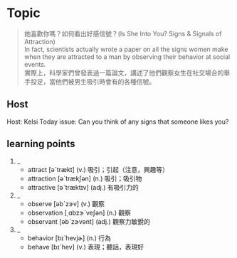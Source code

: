 # Topic

> 她喜歡你嗎？如何看出好感信號？(Is She Into You? Signs & Signals of Attraction) <br>
> In fact, scientists actually wrote a paper on all the signs women make when they are attracted to a man by observing their behavior at social events. <br>
> 實際上，科學家們曾發表過一篇論文，講述了他們觀察女生在社交場合的舉手投足，當他們被男生吸引時會有的各種信號。 <br>

## Host
Host: Kelsi
Today issue: Can you think of any signs that someone likes you?

## learning points
1. _
	* attract  [əˋtrækt]  (v.)  吸引；引起（注意，興趣等）
	* attraction  [əˋtrækʃən]  (n.)  吸引；吸引物
	* attractive  [əˋtræktɪv]  (adj.)  有吸引力的
2. _
	* observe  [əbˋzɝv]  (v.)  觀察
	* observation  [͵ɑbzɝˋveʃən]  (n.)  觀察
	* observant  [əbˋzɝvənt]  (adj.)  觀察力敏銳的
3. _
	* behavior  [bɪˋhevjɚ]  (n.)  行為
	* behave  [bɪˋhev]  (v.)  表現；聽話，表現好
